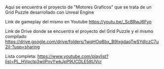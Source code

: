 Aqui se encuentra el proyecto de "Motores Graficos" que se trata de un Grid Puzzle desarrollado con Unreal Engine

Link de gameplay del mismo en Youtube https://youtu.be/_ScBRwJ6Fyo

Link de Drive donde se encuentra el proyecto del Grid Puzzle y el mismo compilado https://drive.google.com/drive/folders/1wqHOqBbx_B9IxgdaqTwSYdIczC7u2iI-?usp=sharing

Lista completa: https://www.youtube.com/playlist?list=PL_HVpctp3wiIPnvYwkJpP9UCDLE58UVcr
